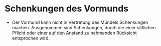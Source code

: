 # Schenkungen des Vormunds

- Der Vormund kann nicht in Vertretung des Mündels Schenkungen machen. Ausgenommen sind Schenkungen, durch die einer sittlichen Pflicht oder einer auf den Anstand zu nehmenden Rücksicht entsprochen wird.

